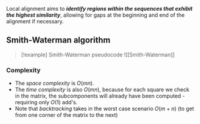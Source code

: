 Local alignment aims to ***identify regions within the sequences that exhibit the highest similarity***, allowing for gaps at the beginning and end of the alignment if necessary.

## Smith-Waterman algorithm

>[!example] Smith-Waterman pseudocode
>![[Smith-Waterman]]

### Complexity

- The *space complexity* is $O(mn)$.
- The *time complexity* is also $O(mn)$, because for each square we check in the matrix, the subcomponents will already have been computed - requiring only $O(1)$ add's.
- Note that *backtracking* takes in the worst case scenario $O(m+n)$ (to get from one corner of the matrix to the next)